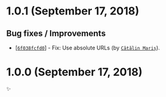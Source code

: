 # 1.0.1 (September 17, 2018)

## Bug fixes / Improvements

* [[`6f038fcfd0`](https://github.com/webhintio/artwork/commit/6f038fcfd053b8ce7604a4283a66e238960f8e42)] - Fix: Use absolute URLs (by [`Cătălin Mariș`](https://github.com/alrra)).


# 1.0.0 (September 17, 2018)

✨

